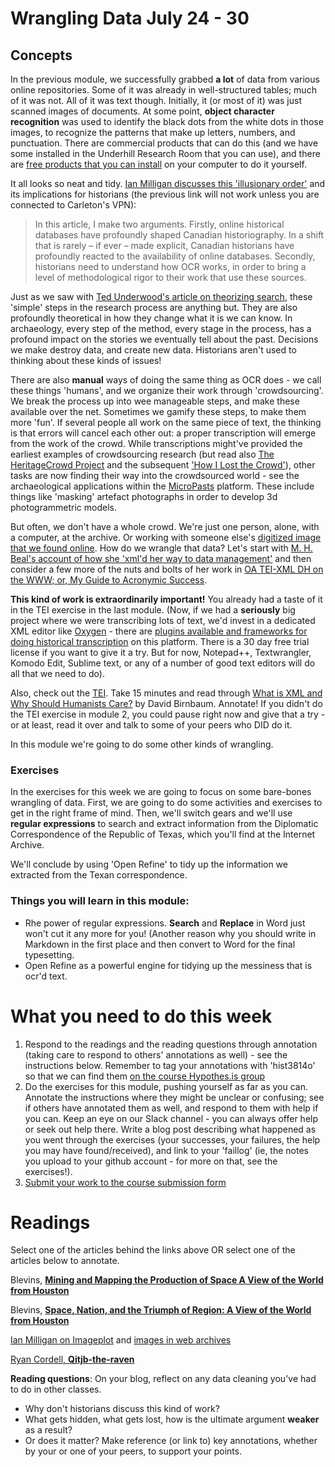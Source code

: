 # Wrangling Data July 24 - 30

## Concepts

In the previous module, we successfully grabbed **a lot** of data from various online repositories. Some of it was already in well-structured tables; much of it was not. All of it was text though. Initially, it (or most of it) was just scanned images of documents. At some point, **object character recognition** was used to identify the black dots from the white dots in those images, to recognize the patterns that make up letters, numbers, and punctuation. There are commercial products that can do this (and we have some installed in the Underhill Research Room that you can use), and there are [free products that you can install](http://electricarchaeology.ca/2014/07/15/doing-ocr-within-r/) on your computer to do it yourself.

It all looks so neat and tidy. [Ian Milligan discusses this 'illusionary order'](http://utpjournals.metapress.com/content/k002j61230g4556w/?p=8d64dca8cfec44e8b4858483ebf23daf&pi=2) and its implications for historians (the previous link will not work unless you are connected to Carleton's VPN):
>In this article, I make two arguments. Firstly, online historical databases have profoundly shaped Canadian historiography. In a shift that is rarely – if ever – made explicit, Canadian historians have profoundly reacted to the availability of online databases. Secondly, historians need to understand how OCR works, in order to bring a level of methodological rigor to their work that use these sources.

Just as we saw with [Ted Underwood's article on theorizing search](http://www.jstor.org/stable/10.1525/rep.2014.127.1.64), these 'simple' steps in the research process are anything but. They are also profoundly theoretical in how they change what it is we can know. In archaeology, every step of the method, every stage in the process, has a profound impact on the stories we eventually tell about the past. Decisions we make destroy data, and create new data. Historians aren't used to thinking about these kinds of issues!

There are also **manual** ways of doing the same thing as OCR does - we call these things 'humans', and we organize their work through 'crowdsourcing'. We break the process up into wee manageable steps, and make these available over the net. Sometimes we gamify these steps, to make them more 'fun'. If several people all work on the same piece of text, the thinking is that errors will cancel each other out: a proper transcription will emerge from the work of the crowd.  While transcriptions might've provided the earliest examples of crowdsourcing research (but read also [The HeritageCrowd Project](http://quod.lib.umich.edu/d/dh/12230987.0001.001/1:9/--writing-history-in-the-digital-age?g=dculture;rgn=div1;view=fulltext;xc=1#9.3) and the subsequent ['How I Lost the Crowd'](http://electricarchaeology.ca/2012/05/18/how-i-lost-the-crowd-a-tale-of-sorrow-and-hope/)), other tasks are now finding their way into the crowdsourced world - see the archaeological applications within the [MicroPasts](http://micropasts.org/) platform. These include things like 'masking' artefact photographs in order to develop 3d photogrammetric models.

But often, we don't have a whole crowd. We're just one person, alone, with a computer, at the archive. Or working with someone else's [digitized image that we found online](http://dla.library.upenn.edu/dla/medren/detail.html?id=MEDREN_5103295). How do we wrangle that data? Let's start with [M. H. Beal's account of how she 'xml'd her way to data management'](http://mhbeals.com/xmling-my-way-to-data-management-or-what-should-i-do-with-all-my-old-notes/) and then consider a few more of the nuts and bolts of her work in [OA TEI-XML DH on the WWW; or, My Guide to Acronymic Success](http://mhbeals.com/oa-tei-xml-dh-on-the-www-or-my-guide-to-acronymic-success/).

**This kind of work is extraordinarily important!** You already had a taste of it in the TEI exercise in the last module. (Now, if we had a **seriously** big project where we were transcribing lots of text, we'd invest in a dedicated XML editor like [Oxygen](http://www.oxygenxml.com/) - there are [plugins available and frameworks for doing historical transcription](https://github.com/odaata/HisTEI/wiki/Getting-Started) on this platform. There is a 30 day free trial license if you want to give it a try. But for now, Notepad++, Textwrangler, Komodo Edit, Sublime text, or any of a number of good text editors will do all that we need to do). 

Also, check out the [TEI](http://www.tei-c.org/index.xml). Take 15 minutes and read through [What is XML and Why Should Humanists Care?](http://dh.obdurodon.org/what-is-xml.xhtml) by David Birnbaum. Annotate! If you didn't do the TEI exercise in module 2, you could pause right now and give that a try - or at least, read it over and talk to some of your peers who DID do it.

In this module we're going to do some other kinds of wrangling.

### Exercises

In the exercises for this week we are going to focus on some bare-bones wrangling of data. First, we are going to do some activities and exercises to get in the right frame of mind. Then, we'll switch gears and we'll use **regular expressions** to search and extract information from the Diplomatic Correspondence of the Republic of Texas, which you'll find at the Internet Archive. 

We'll conclude by using 'Open Refine' to tidy up the information we extracted from the Texan correspondence.

### Things you will learn in this module:

+ Rhe power of regular expressions. **Search** and **Replace** in Word just won't cut it any more for you! (Another reason why you should write in Markdown in the first place and then convert to Word for the final typesetting.
+ Open Refine as a powerful engine for tidying up the messiness that is ocr'd text.

# What you need to do this week

1. Respond to the readings and the reading questions through annotation (taking care to respond to others' annotations as well) - see the instructions below.  Remember to tag your annotations with 'hist3814o' so that we can find them [on the course Hypothes.is group](http://jonudell.net/h/facet.html?facet=tag&mode=documents&search=hist3814o)
2. Do the exercises for this module, pushing yourself as far as you can. Annotate the instructions where they might be unclear or confusing; see if others have annotated them as well, and respond to them with help if you can. Keep an eye on our Slack channel - you can always offer help or seek out help there.  Write a blog post describing what happened as you went through the exercises (your successes, your failures, the help you may have found/received), and link to your 'faillog' (ie, the notes you upload to your github account - for more on that, see the exercises!).
3. [Submit your work to the course submission form](http://site.craftingdigitalhistory.ca/rubric-and-assessment.html#submitting-evidence)

# Readings

Select one of the articles behind the links above OR select one of the articles below to annotate.

Blevins, [**Mining and Mapping the Production of Space A View of the World from Houston**](https://web.stanford.edu/group/spatialhistory/cgi-bin/site/pub.php?id=93)

Blevins, [**Space, Nation, and the Triumph of Region: A View of the World from Houston**](http://jah.oxfordjournals.org/content/101/1/122.full?keytype=ref&ijkey=unucsImiwNrelaF)

[Ian Milligan on Imageplot](http://ianmilligan.ca/2014/08/27/using-imageplot-to-explore-web-archived-images/) and [images in web archives](http://ianmilligan.ca/2014/08/11/using-images-to-gain-insight-into-web-archives/)

[Ryan Cordell, **Qitjb-the-raven**](http://ryancordell.org/research/qijtb-the-raven/)

**Reading questions**: On your blog, reflect on any data cleaning you've had to do in other classes. 

+ Why don't historians discuss this kind of work? 
+ What gets hidden, what gets lost, how is the ultimate argument **weaker** as a result? 
+ Or does it matter? Make reference (or link to) key annotations, whether by your or one of your peers, to support your points.
